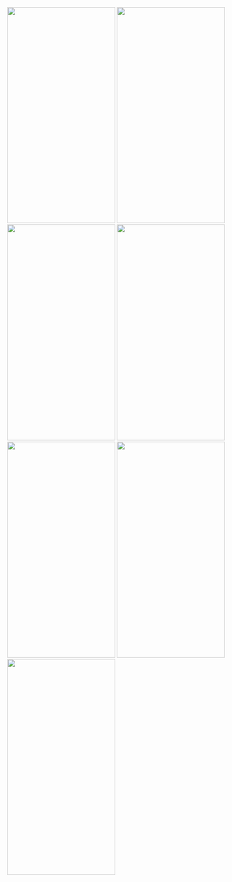 <img src = "https://github.com/user-attachments/assets/253ff8c9-cfd8-4337-86cf-2f154684deba" width="250" height="500">
<img src = "https://github.com/user-attachments/assets/11a81d5d-998e-4bcd-9e9a-2a3a1434f341" width="250" height="500">
<img src = "https://github.com/user-attachments/assets/e09bd9b0-e54e-4d67-9c73-bcfeacc97234" width="250" height="500">
<img src = "https://github.com/user-attachments/assets/35937c55-b6a8-4956-800b-47452e962bc4" width="250" height="500">
<img src = "https://github.com/user-attachments/assets/a25043a0-6f43-453d-b3e9-23d77f9f5fa2" width="250" height="500">
<img src = "https://github.com/user-attachments/assets/aff73e8c-c10d-4d44-9095-e38e1f3b86ad" width="250" height="500">
<img src = "https://github.com/user-attachments/assets/b907ca51-d13d-4c37-8c27-293b359a9b43" width="250" height="500">
